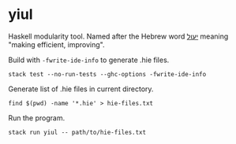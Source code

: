 # yiul

Haskell modularity tool. Named after the Hebrew word [יעול](https://www.morfix.co.il/en/%D7%99%D7%A2%D7%95%D7%9C) meaning "making efficient, improving".

Build with `-fwrite-ide-info` to generate .hie files.
```
stack test --no-run-tests --ghc-options -fwrite-ide-info
```

Generate list of .hie files in current directory.
```
find $(pwd) -name '*.hie' > hie-files.txt
```

Run the program.
```
stack run yiul -- path/to/hie-files.txt
```
